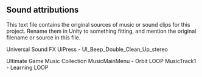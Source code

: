 ## Sound attributions

This text file contains the original sources of music or sound clips for this project.
Rename them in Unity to something fitting, and mention the original filename or source in this file.

Universal Sound FX
UiPress - UI_Beep_Double_Clean_Up_stereo

Ultimate Game Music Collection
MusicMainMenu - Orbit LOOP
MusicTrack1 - Learning LOOP